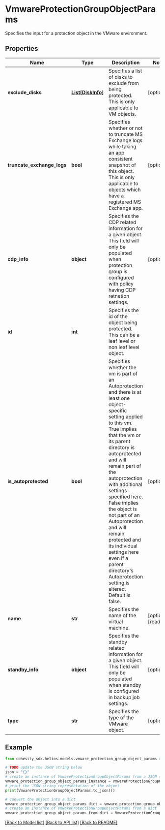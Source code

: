 # VmwareProtectionGroupObjectParams

Specifies the input for a protection object in the VMware environment.

## Properties

Name | Type | Description | Notes
------------ | ------------- | ------------- | -------------
**exclude_disks** | [**List[DiskInfo]**](DiskInfo.md) | Specifies a list of disks to exclude from being protected. This is only applicable to VM objects. | [optional] 
**truncate_exchange_logs** | **bool** | Specifies whether or not to truncate MS Exchange logs while taking an app consistent snapshot of this object. This is only applicable to objects which have a registered MS Exchange app. | [optional] 
**cdp_info** | **object** | Specifies the CDP related information for a given object. This field will only be populated when protection group is configured with policy having CDP retnetion settings. | [optional] 
**id** | **int** | Specifies the id of the object being protected. This can be a leaf level or non leaf level object. | 
**is_autoprotected** | **bool** | Specifies whether the vm is part of an Autoprotection and there is at least one object-specific setting applied to this vm. True implies that the vm or its parent directory is autoprotected and will remain part of the autoprotection with additional settings specified here. False implies the object is not part of an Autoprotection and will remain protected and its individual settings here even if a parent directory&#39;s Autoprotection setting is altered. Default is false. | [optional] 
**name** | **str** | Specifies the name of the virtual machine. | [optional] [readonly] 
**standby_info** | **object** | Specifies the standby related information for a given object. This field will only be populated when standby is configured in backup job settings. | [optional] 
**type** | **str** | Specifies the type of the VMware object. | [optional] 

## Example

```python
from cohesity_sdk.helios.models.vmware_protection_group_object_params import VmwareProtectionGroupObjectParams

# TODO update the JSON string below
json = "{}"
# create an instance of VmwareProtectionGroupObjectParams from a JSON string
vmware_protection_group_object_params_instance = VmwareProtectionGroupObjectParams.from_json(json)
# print the JSON string representation of the object
print(VmwareProtectionGroupObjectParams.to_json())

# convert the object into a dict
vmware_protection_group_object_params_dict = vmware_protection_group_object_params_instance.to_dict()
# create an instance of VmwareProtectionGroupObjectParams from a dict
vmware_protection_group_object_params_from_dict = VmwareProtectionGroupObjectParams.from_dict(vmware_protection_group_object_params_dict)
```
[[Back to Model list]](../README.md#documentation-for-models) [[Back to API list]](../README.md#documentation-for-api-endpoints) [[Back to README]](../README.md)


